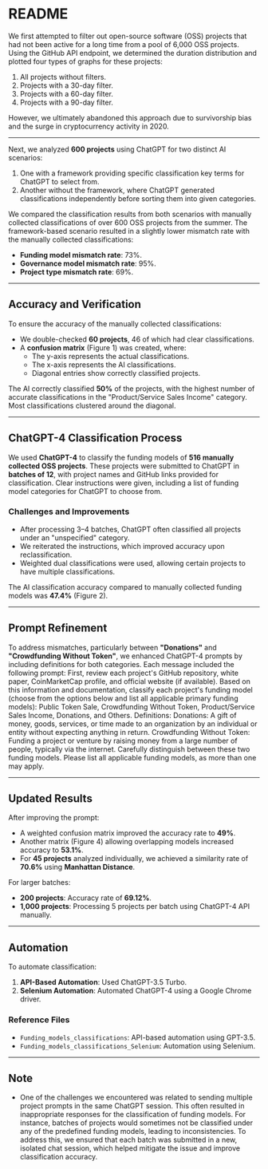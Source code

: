 # README

We first attempted to filter out open-source software (OSS) projects that had not been active for a long time from a pool of 6,000 OSS projects. Using the GitHub API endpoint, we determined the duration distribution and plotted four types of graphs for these projects:
1. All projects without filters.
2. Projects with a 30-day filter.
3. Projects with a 60-day filter.
4. Projects with a 90-day filter.

However, we ultimately abandoned this approach due to survivorship bias and the surge in cryptocurrency activity in 2020.

---

Next, we analyzed **600 projects** using ChatGPT for two distinct AI scenarios:
1. One with a framework providing specific classification key terms for ChatGPT to select from.
2. Another without the framework, where ChatGPT generated classifications independently before sorting them into given categories.

We compared the classification results from both scenarios with manually collected classifications of over 600 OSS projects from the summer. The framework-based scenario resulted in a slightly lower mismatch rate with the manually collected classifications:
- **Funding model mismatch rate**: 73%.
- **Governance model mismatch rate**: 95%.
- **Project type mismatch rate**: 69%.

---

## Accuracy and Verification

To ensure the accuracy of the manually collected classifications:
- We double-checked **60 projects**, 46 of which had clear classifications.
- A **confusion matrix** (Figure 1) was created, where:
  - The y-axis represents the actual classifications.
  - The x-axis represents the AI classifications.
  - Diagonal entries show correctly classified projects.

The AI correctly classified **50%** of the projects, with the highest number of accurate classifications in the "Product/Service Sales Income" category. Most classifications clustered around the diagonal.

---

## ChatGPT-4 Classification Process

We used **ChatGPT-4** to classify the funding models of **516 manually collected OSS projects**. These projects were submitted to ChatGPT in **batches of 12**, with project names and GitHub links provided for classification. Clear instructions were given, including a list of funding model categories for ChatGPT to choose from.

### Challenges and Improvements
- After processing 3–4 batches, ChatGPT often classified all projects under an "unspecified" category.
- We reiterated the instructions, which improved accuracy upon reclassification.
- Weighted dual classifications were used, allowing certain projects to have multiple classifications.

The AI classification accuracy compared to manually collected funding models was **47.4%** (Figure 2).

---

## Prompt Refinement

To address mismatches, particularly between **"Donations"** and **"Crowdfunding Without Token"**, we enhanced ChatGPT-4 prompts by including definitions for both categories. Each message included the following prompt:
First, review each project's GitHub repository, white paper, CoinMarketCap profile, and official website (if available). Based on this information and documentation, classify each project's funding model (choose from the options below and list all applicable primary funding models): Public Token Sale, Crowdfunding Without Token, Product/Service Sales Income, Donations, and Others. Definitions: Donations: A gift of money, goods, services, or time made to an organization by an individual or entity without expecting anything in return.
Crowdfunding Without Token: Funding a project or venture by raising money from a large number of people, typically via the internet.
Carefully distinguish between these two funding models. Please list all applicable funding models, as more than one may apply.


---

## Updated Results

After improving the prompt:
- A weighted confusion matrix improved the accuracy rate to **49%**.
- Another matrix (Figure 4) allowing overlapping models increased accuracy to **53.1%**.
- For **45 projects** analyzed individually, we achieved a similarity rate of **70.6%** using **Manhattan Distance**.

For larger batches:
- **200 projects**: Accuracy rate of **69.12%**.
- **1,000 projects**: Processing 5 projects per batch using ChatGPT-4 API manually.

---

## Automation 

To automate classification:
1. **API-Based Automation**: Used ChatGPT-3.5 Turbo.
2. **Selenium Automation**: Automated ChatGPT-4 using a Google Chrome driver.

### Reference Files
- `Funding_models_classifications`: API-based automation using GPT-3.5.
- `Funding_models_classifications_Selenium`: Automation using Selenium.

---
## Note 

- One of the challenges we encountered was related to sending multiple project prompts in the same ChatGPT session. This often resulted in inappropriate responses for the classification of funding models. For instance, batches of projects would sometimes not be classified under any of the predefined funding models, leading to inconsistencies. To address this, we ensured that each batch was submitted in a new, isolated chat session, which helped mitigate the issue and improve classification accuracy.
